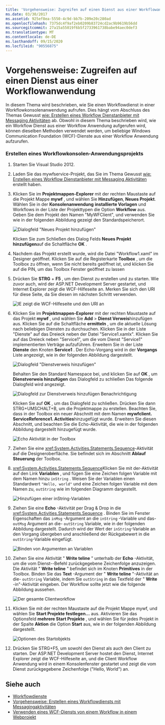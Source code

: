 ```yaml
---
title: 'Vorgehensweise: Zugreifen auf einen Dienst aus einer Workflowanwendung'
ms.date: 03/30/2017
ms.assetid: 925ef8ea-5550-4c9d-bb7b-209e20c280ad
ms.openlocfilehash: 7375dc4f9af2eb0209b83724cd2ac9b9619b56dd
ms.sourcegitcommit: 27a15a55019f6b5f2733961738babe94aec0def3
ms.translationtype: MT
ms.contentlocale: de-DE
ms.lasthandoff: 09/15/2020
ms.locfileid: "90556875"
---
```

# <a name="how-to-access-a-service-from-a-workflow-application"></a>Vorgehensweise: Zugreifen auf einen Dienst aus einer Workflowanwendung
In diesem Thema wird beschrieben, wie Sie einen Workflowdienst in einer Workflowkonsolenanwendung aufrufen. Dies hängt vom Abschluss des Themas Gewusst [wie: Erstellen eines Workflow Dienstanbieter mit Messaging Aktivitäten](how-to-create-a-workflow-service-with-messaging-activities.md) ab. Obwohl in diesem Thema beschrieben wird, wie ein Workflow Dienst aus einer Workflow Anwendung aufgerufen wird, können dieselben Methoden verwendet werden, um beliebige Windows Communication Foundation (WCF)-Dienste aus einer Workflow Anwendung aufzurufen.

### <a name="create-a-workflow-console-application-project"></a>Erstellen eines Workflowkonsolen-Anwendungsprojekts

1. Starten Sie Visual Studio 2012.

2. Laden Sie das mywfservice-Projekt, das Sie im Thema Gewusst [wie: Erstellen eines Workflow Dienstanbieter mit Messaging Aktivitäten](how-to-create-a-workflow-service-with-messaging-activities.md) erstellt haben.

3. Klicken Sie im **Projektmappen-Explorer** mit der rechten Maustaste auf die Projekt Mappe **mywf** , und wählen Sie **Hinzufügen**, **Neues Projekt**. Wählen Sie in der **Konsolenanwendung** **installierte Vorlagen** und Workflows in der Liste der Projekttypen die Option **Workflow** aus. Geben Sie dem Projekt den Namen "MyWFClient", und verwenden Sie wie in der folgenden Abbildung gezeigt den Standardspeicherort.

     ![Dialogfeld "Neues Projekt hinzufügen"](./media/how-to-access-a-service-from-a-workflow-application/add-new-project-dialog.jpg)

     Klicken Sie zum Schließen des Dialog Felds **Neues Projekt hinzufügen**auf die Schaltfläche **OK** .

4. Nachdem das Projekt erstellt wurde, wird die Datei "Workflow1.xaml" im Designer geöffnet. Klicken Sie auf die Registerkarte **Toolbox** , um die Toolbox zu öffnen, wenn Sie nicht bereits geöffnet ist, und klicken Sie auf die PIN, um das Toolbox Fenster geöffnet zu lassen

5. Drücken Sie **STRG** + **F5** , um den Dienst zu erstellen und zu starten. Wie zuvor auch, wird der ASP.NET Development Server gestartet, und Internet Explorer zeigt die WCF-Hilfeseite an. Merken Sie sich den URI für diese Seite, da Sie diesen im nächsten Schritt verwenden.

     ![IE zeigt die WCF-Hilfeseite und den URI an](./media/how-to-access-a-service-from-a-workflow-application/ie-wcf-help-page-uri.jpg)

6. Klicken Sie im **Projektmappen-Explorer** mit der rechten Maustaste auf das Projekt **mywf** , und wählen Sie **Add**  >  **Dienst Verweis**hinzufügen aus. Klicken Sie auf die Schaltfläche **ermitteln** , um die aktuelle Lösung nach beliebigen Diensten zu durchsuchen. Klicken Sie in der Liste "Dienste" auf das Dreieck neben der Datei "Service1.xamlx". Klicken Sie auf das Dreieck neben "Service1", um die vom Dienst "Service1" implementierten Verträge aufzuführen. Erweitern Sie in der Liste **Dienste** den Knoten **Service1** . Der Echo-Vorgang wird in der **Vorgangs** Liste angezeigt, wie in der folgenden Abbildung dargestellt.

     ![Dialogfeld "Dienstverweis hinzufügen"](./media/how-to-access-a-service-from-a-workflow-application/add-service-reference.jpg)

     Behalten Sie den Standard Namespace bei, und klicken Sie auf **OK** , um **Dienstverweis hinzufügen** das Dialogfeld zu schließen Das folgende Dialogfeld wird angezeigt.

     ![Dialogfeld zur Dienstverweis hinzufügen Benachrichtigung](./media/how-to-access-a-service-from-a-workflow-application/add-service-reference-dialog.jpg)

     Klicken Sie auf **OK** , um das Dialogfeld zu schließen. Drücken Sie dann STRG+UMSCHALT+B, um die Projektmappe zu erstellen. Beachten Sie, dass in der Toolbox ein neuer Abschnitt mit dem Namen **mywfclient. ServiceReference1. Activities**hinzugefügt wurde. Erweitern Sie diesen Abschnitt, und beachten Sie die Echo-Aktivität, die wie in der folgenden Abbildung dargestellt hinzugefügt wurde.

     ![Echo Aktivität in der Toolbox](./media/how-to-access-a-service-from-a-workflow-application/echo-activity-toolbox.jpg)

7. Ziehen Sie eine <xref:System.Activities.Statements.Sequence>-Aktivität auf die Designeroberfläche. Sie befindet sich im Abschnitt **Ablauf Steuerung** der Toolbox.

8. <xref:System.Activities.Statements.Sequence>Klicken Sie mit der-Aktivität auf den Link **Variablen** , und fügen Sie eine Zeichen folgen Variable mit dem Namen hinzu `inString` . Weisen Sie der Variablen einen Standardwert `"Hello, world"` und eine Zeichen folgen Variable mit dem Namen zu, `outString` wie im folgenden Diagramm dargestellt.

     ![Hinzufügen einer inString-Variablen](./media/how-to-access-a-service-from-a-workflow-application/add-instring-variable.jpg)

9. Ziehen Sie eine **Echo** -Aktivität per Drag & Drop in die <xref:System.Activities.Statements.Sequence> . Binden Sie im Fenster Eigenschaften das `inMsg` -Argument an die `inString` -Variable und das- `outMsg` Argument an die- `outString` Variable, wie in der folgenden Abbildung dargestellt. Dadurch wird der Wert der `inString`-Variable an den Vorgang übergeben und anschließend der Rückgabewert in die `outString`-Variable eingefügt.

     ![Binden von Argumenten an Variablen](./media/how-to-access-a-service-from-a-workflow-application/bind-arguments-variables.jpg)

10. Ziehen Sie eine Aktivität " **Write teline** " unterhalb der **Echo** -Aktivität, um die vom Dienst--Befehl zurückgegebene Zeichenfolge anzuzeigen. Die Aktivität " **Write teline** " befindet sich im Knoten **Primitives** in der Toolbox. Binden Sie das **Text** -Argument der " **Write teline** "-Aktivität an die- `outString` Variable, indem Sie `outString` in das Textfeld der " **Write** -in"-Aktivität eingeben. Der Workflow sollte jetzt wie die folgende Abbildung aussehen.

     ![Der gesamte Clientworkflow](./media/how-to-access-a-service-from-a-workflow-application/complete-client-workflow.jpg)

11. Klicken Sie mit der rechten Maustaste auf die Projekt Mappe mywf, und wählen Sie **Start Projekte festlegen...** aus. Aktivieren Sie das Optionsfeld **mehrere Start Projekte** , und wählen Sie für jedes Projekt in der Spalte **Aktion** die Option **Start** aus, wie in der folgenden Abbildung dargestellt.

     ![Optionen des Startobjekts](./media/how-to-access-a-service-from-a-workflow-application/startup-project-options.jpg)

12. Drücken Sie STRG+F5, um sowohl den Dienst als auch den Client zu starten. Der ASP.NET Development Server hostet den Dienst, Internet Explorer zeigt die WCF-Hilfeseite an, und die Client Workflow Anwendung wird in einem Konsolenfenster gestartet und zeigt die vom Dienst zurückgegebene Zeichenfolge ("Hello, World") an.

## <a name="see-also"></a>Siehe auch

- [Workflowdienste](workflow-services.md)
- [Vorgehensweise: Erstellen eines Workflowdiensts mit Messagingaktivitäten](how-to-create-a-workflow-service-with-messaging-activities.md)
- [Verwenden eines WCF-Diensts von einem Workflow in einem Webprojekt](/archive/blogs/endpoint/how-to-consume-a-wcf-service-from-a-wf4-workflow)
